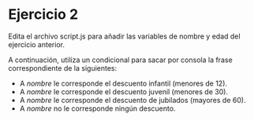 # Ejercicio 2

Edita el archivo script.js para añadir las variables de nombre y edad del ejercicio anterior.

A continuación, utiliza un condicional para sacar por consola la frase correspondiente de la siguientes:

- A _nombre_ le corresponde el descuento infantil (menores de 12).
- A _nombre_ le corresponde el descuento juvenil (menores de 30).
- A _nombre_ le corresponde el descuento de jubilados (mayores de 60).
- A _nombre_ no le corresponde ningún descuento.

